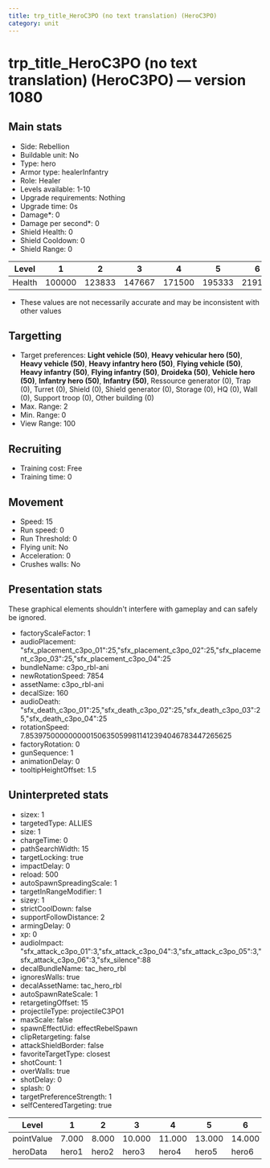 ```yaml
---
title: trp_title_HeroC3PO (no text translation) (HeroC3PO)
category: unit
---
```


# trp_title_HeroC3PO (no text translation) (HeroC3PO) — version 1080

## Main stats

  * Side: Rebellion
  * Buildable unit: No
  * Type: hero
  * Armor type: healerInfantry
  * Role: Healer
  * Levels available: 1-10
  * Upgrade requirements: Nothing
  * Upgrade time: 0s
  * Damage*: 0
  * Damage per second*: 0
  * Shield Health: 0
  * Shield Cooldown: 0
  * Shield Range: 0

|Level |1     |2     |3     |4     |5     |6     |7     |8     |9     |10    |
|------|------|------|------|------|------|------|------|------|------|------|
|Health|100000|123833|147667|171500|195333|219167|243000|266833|290667|314500|

* These values are not necessarily accurate and may be inconsistent with other values

## Targetting

  * Target preferences: **Light vehicle (50)**, **Heavy vehicular hero (50)**, **Heavy vehicle (50)**, **Heavy infantry hero (50)**, **Flying vehicle (50)**, **Heavy infantry (50)**, **Flying infantry (50)**, **Droideka (50)**, **Vehicle hero (50)**, **Infantry hero (50)**, **Infantry (50)**, Ressource generator (0), Trap (0), Turret (0), Shield (0), Shield generator (0), Storage (0), HQ (0), Wall (0), Support troop (0), Other building (0)
  * Max. Range: 2
  * Min. Range: 0
  * View Range: 100

## Recruiting

  * Training cost: Free
  * Training time: 0

## Movement

  * Speed: 15
  * Run speed: 0
  * Run Threshold: 0
  * Flying unit: No
  * Acceleration: 0
  * Crushes walls: No

## Presentation stats

These graphical elements shouldn't interfere with gameplay and can safely be ignored.

  * factoryScaleFactor: 1
  * audioPlacement: "sfx_placement_c3po_01":25,"sfx_placement_c3po_02":25,"sfx_placement_c3po_03":25,"sfx_placement_c3po_04":25
  * bundleName: c3po_rbl-ani
  * newRotationSpeed: 7854
  * assetName: c3po_rbl-ani
  * decalSize: 160
  * audioDeath: "sfx_death_c3po_01":25,"sfx_death_c3po_02":25,"sfx_death_c3po_03":25,"sfx_death_c3po_04":25
  * rotationSpeed: 7.8539750000000001506350599811412394046783447265625
  * factoryRotation: 0
  * gunSequence: 1
  * animationDelay: 0
  * tooltipHeightOffset: 1.5

## Uninterpreted stats

  * sizex: 1
  * targetedType: ALLIES
  * size: 1
  * chargeTime: 0
  * pathSearchWidth: 15
  * targetLocking: true
  * impactDelay: 0
  * reload: 500
  * autoSpawnSpreadingScale: 1
  * targetInRangeModifier: 1
  * sizey: 1
  * strictCoolDown: false
  * supportFollowDistance: 2
  * armingDelay: 0
  * xp: 0
  * audioImpact: "sfx_attack_c3po_01":3,"sfx_attack_c3po_04":3,"sfx_attack_c3po_05":3,"sfx_attack_c3po_06":3,"sfx_silence":88
  * decalBundleName: tac_hero_rbl
  * ignoresWalls: true
  * decalAssetName: tac_hero_rbl
  * autoSpawnRateScale: 1
  * retargetingOffset: 15
  * projectileType: projectileC3PO1
  * maxScale: false
  * spawnEffectUid: effectRebelSpawn
  * clipRetargeting: false
  * attackShieldBorder: false
  * favoriteTargetType: closest
  * shotCount: 1
  * overWalls: true
  * shotDelay: 0
  * splash: 0
  * targetPreferenceStrength: 1
  * selfCenteredTargeting: true

|Level     |1    |2    |3     |4     |5     |6     |7     |8     |9     |10    |
|----------|-----|-----|------|------|------|------|------|------|------|------|
|pointValue|7.000|8.000|10.000|11.000|13.000|14.000|15.000|17.000|18.000|21.000|
|heroData  |hero1|hero2|hero3 |hero4 |hero5 |hero6 |hero7 |hero8 |hero9 |hero10|


